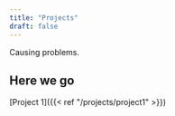 ```yaml
---
title: "Projects"
draft: false
---
```

Causing problems.

## Here we go
[Project 1]({{< ref "/projects/project1" >}}) 